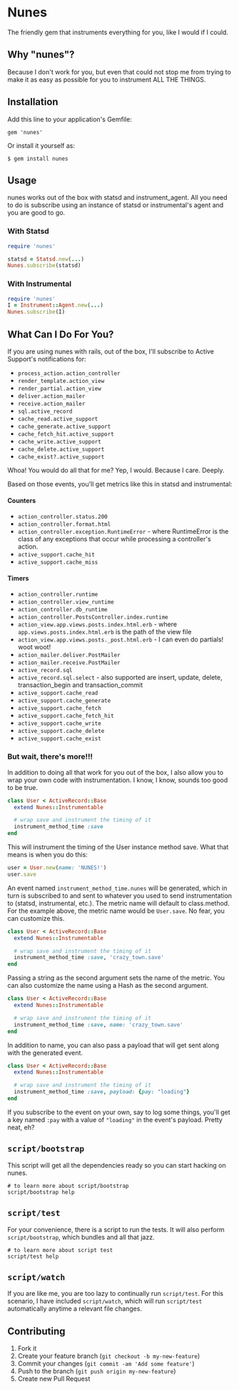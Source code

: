 # Nunes

The friendly gem that instruments everything for you, like I would if I could.

## Why "nunes"?

Because I don't work for you, but even that could not stop me from trying to make it as easy as possible for you to instrument ALL THE THINGS.

## Installation

Add this line to your application's Gemfile:

    gem 'nunes'

Or install it yourself as:

    $ gem install nunes

## Usage

nunes works out of the box with statsd and instrument_agent. All you need to do is subscribe using an instance of statsd or instrumental's agent and you are good to go.

### With Statsd

```ruby
require 'nunes'

statsd = Statsd.new(...)
Nunes.subscribe(statsd)
```

### With Instrumental

```ruby
require 'nunes'
I = Instrument::Agent.new(...)
Nunes.subscribe(I)
```

## What Can I Do For You?

If you are using nunes with rails, out of the box, I'll subscribe to Active Support's notifications for:

* `process_action.action_controller`
* `render_template.action_view`
* `render_partial.action_view`
* `deliver.action_mailer`
* `receive.action_mailer`
* `sql.active_record`
* `cache_read.active_support`
* `cache_generate.active_support`
* `cache_fetch_hit.active_support`
* `cache_write.active_support`
* `cache_delete.active_support`
* `cache_exist?.active_support`

Whoa! You would do all that for me? Yep, I would. Because I care. Deeply.

Based on those events, you'll get metrics like this in statsd and instrumental:

#### Counters

* `action_controller.status.200`
* `action_controller.format.html`
* `action_controller.exception.RuntimeError` - where RuntimeError is the class of any exceptions that occur while processing a controller's action.
* `active_support.cache_hit`
* `active_support.cache_miss`

#### Timers

* `action_controller.runtime`
* `action_controller.view_runtime`
* `action_controller.db_runtime`
* `action_controller.PostsController.index.runtime`
* `action_view.app.views.posts.index.html.erb` - where `app.views.posts.index.html.erb` is the path of the view file
* `action_view.app.views.posts._post.html.erb` - I can even do partials! woot woot!
* `action_mailer.deliver.PostMailer`
* `action_mailer.receive.PostMailer`
* `active_record.sql`
* `active_record.sql.select` - also supported are insert, update, delete, transaction_begin and transaction_commit
* `active_support.cache_read`
* `active_support.cache_generate`
* `active_support.cache_fetch`
* `active_support.cache_fetch_hit`
* `active_support.cache_write`
* `active_support.cache_delete`
* `active_support.cache_exist`

### But wait, there's more!!!

In addition to doing all that work for you out of the box, I also allow you to wrap your own code with instrumentation. I know, I know, sounds too good to be true.

```ruby
class User < ActiveRecord::Base
  extend Nunes::Instrumentable

  # wrap save and instrument the timing of it
  instrument_method_time :save
end
```

This will instrument the timing of the User instance method save. What that means is when you do this:

```ruby
user = User.new(name: 'NUNES!')
user.save
```

An event named `instrument_method_time.nunes` will be generated, which in turn is subscribed to and sent to whatever you used to send instrumentation to (statsd, instrumental, etc.). The metric name will default to class.method. For the example above, the metric name would be `User.save`. No fear, you can customize this.

```ruby
class User < ActiveRecord::Base
  extend Nunes::Instrumentable

  # wrap save and instrument the timing of it
  instrument_method_time :save, 'crazy_town.save'
end
```

Passing a string as the second argument sets the name of the metric. You can also customize the name using a Hash as the second argument.

```ruby
class User < ActiveRecord::Base
  extend Nunes::Instrumentable

  # wrap save and instrument the timing of it
  instrument_method_time :save, name: 'crazy_town.save'
end
```

In addition to name, you can also pass a payload that will get sent along with the generated event.

```ruby
class User < ActiveRecord::Base
  extend Nunes::Instrumentable

  # wrap save and instrument the timing of it
  instrument_method_time :save, payload: {pay: "loading"}
end
```

If you subscribe to the event on your own, say to log some things, you'll get a key named `:pay` with a value of `"loading"` in the event's payload. Pretty neat, eh?

## `script/bootstrap`

This script will get all the dependencies ready so you can start hacking on nunes.

```
# to learn more about script/bootstrap
script/bootstrap help
```

## `script/test`

For your convenience, there is a script to run the tests. It will also perform `script/bootstrap`, which bundles and all that jazz.

```
# to learn more about script test
script/test help
```

## `script/watch`

If you are like me, you are too lazy to continually run `script/test`. For this scenario, I have included `script/watch`, which will run `script/test` automatically anytime a relevant file changes.

## Contributing

1. Fork it
2. Create your feature branch (`git checkout -b my-new-feature`)
3. Commit your changes (`git commit -am 'Add some feature'`)
4. Push to the branch (`git push origin my-new-feature`)
5. Create new Pull Request
